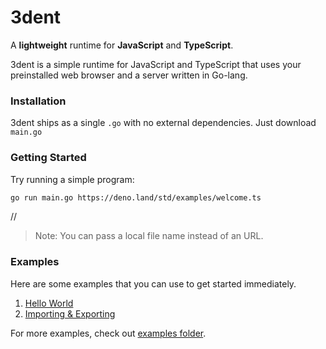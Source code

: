 # 3dent

A  **lightweight**  runtime for  **JavaScript**  and  **TypeScript**.

3dent is a simple runtime for JavaScript and TypeScript that uses your preinstalled web browser and a server written in Go-lang.

### Installation

3dent ships as a single `.go` with no external dependencies. Just download `main.go`


### Getting Started

Try running a simple program:

```sh
go run main.go https://deno.land/std/examples/welcome.ts
```
//

> Note: You can pass a local file name instead of an URL.

### Examples

Here are some examples that you can use to get started immediately.

1.  [Hello World](https://github.com/ksenginew/3dent/blob/main/examples/hello-world)
2.  [Importing & Exporting](https://github.com/ksenginew/3dent/blob/main/examples/import-export)

For more examples, check out  [examples folder](https://examples.deno.land/).
